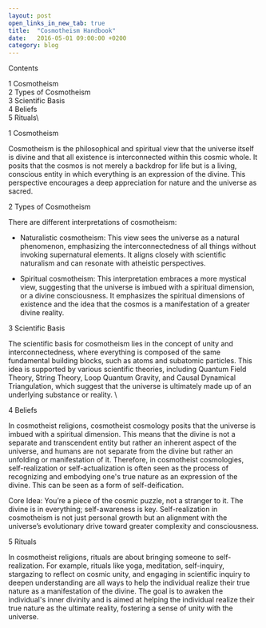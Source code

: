 ```yaml
---
layout: post
open_links_in_new_tab: true
title:  "Cosmotheism Handbook"
date:   2016-05-01 09:00:00 +0200
category: blog
---
```

Contents

1 Cosmotheism\
2 Types of Cosmotheism \
3 Scientific Basis \
4 Beliefs \
5 Rituals\

1 Cosmotheism

Cosmotheism is the philosophical and spiritual view that the universe itself is divine and that all existence is interconnected within this cosmic whole. It posits that the cosmos is not merely a backdrop for life but is a living, conscious entity in which everything is an expression of the divine. This perspective encourages a deep appreciation for nature and the universe as sacred.

2 Types of Cosmotheism

There are different interpretations of cosmotheism:

-   Naturalistic cosmotheism: This view sees the universe as a natural phenomenon, emphasizing the interconnectedness of all things without invoking supernatural elements. It aligns closely with scientific naturalism and can resonate with atheistic perspectives. 
  
-   Spiritual cosmotheism: This interpretation embraces a more mystical view, suggesting that the universe is imbued with a spiritual dimension, or a divine consciousness. It emphasizes the spiritual dimensions of existence and the idea that the cosmos is a manifestation of a greater divine reality.

3 Scientific Basis

The scientific basis for cosmotheism lies in the concept of unity and interconnectedness, where everything is composed of the same fundamental building blocks, such as atoms and subatomic particles. This idea is supported by various scientific theories, including Quantum Field Theory, String Theory, Loop Quantum Gravity, and Causal Dynamical Triangulation, which suggest that the universe is ultimately made up of an underlying substance or reality. \

4 Beliefs

In cosmotheist religions, cosmotheist cosmology posits that the universe is imbued with a spiritual dimension. This means that the divine is not a separate and transcendent entity but rather an inherent aspect of the universe, and humans are not separate from the divine but rather an unfolding or manifestation of it. Therefore, in cosmotheist cosmologies, self-realization or self-actualization is often seen as the process of recognizing and embodying one's true nature as an expression of the divine. This can be seen as a form of self-deification.

Core Idea: You’re a piece of the cosmic puzzle, not a stranger to it. The divine is in everything; self-awareness is key. Self-realization in cosmotheism is not just personal growth but an alignment with the universe’s evolutionary drive toward greater complexity and consciousness.

5 Rituals

In cosmotheist religions, rituals are about bringing someone to self-realization. For example, rituals like yoga, meditation, self-inquiry, stargazing to reflect on cosmic unity, and engaging in scientific inquiry to deepen understanding are all ways to help the individual realize their true nature as a manifestation of the divine. The goal is to awaken the individual's inner divinity and is aimed at helping the individual realize their true nature as the ultimate reality, fostering a sense of unity with the universe.
